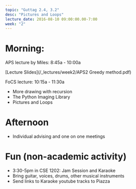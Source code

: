```yaml
---
topic: "Guttag 2.4, 3.2"
desc: "Pictures and Loops"
lecture_date: 2016-08-10 09:00:00.00-7:00
week: "2"
---
```



# Morning:

APS lecture by Miles: 8:45a - 10:00a

[Lecture Slides](/_lectures/week2/APS2 Greedy method.pdf)

FoCS lecture: 10:15a - 11:30a

* More drawing with recursion
* The Python Imaging Library
* Pictures and Loops 

# Afternoon

* Individual advising and one on one meetings

# Fun (non-academic activity)

* 3:30-5pm in CSE 1202: Jam Session and Karaoke
* Bring guitar, voices, drums, other musical instruments
* Send links to Karaoke youtube tracks to Piazza

